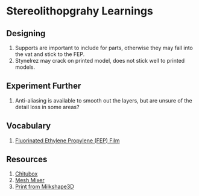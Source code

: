 # Stereolithopgrahy Learnings

## Designing

1. Supports are important to include for parts, otherwise they may fall into the vat and stick to the FEP.
1. Stynelrez may crack on printed model, does not stick well to printed models.

## Experiment Further

1. Anti-aliasing is available to smooth out the layers, but are unsure of the detail loss in some areas?

## Vocabulary

1. [Fluorinated Ethylene Propylene (FEP) Film](https://en.wikipedia.org/wiki/Fluorinated_ethylene_propylene)

## Resources

1. [Chitubox](https://www.chitubox.com/en/index)
1. [Mesh Mixer](https://www.meshmixer.com/)
1. [Print from Milkshape3D](https://hackaday.com/tag/milkshape-3d/)

